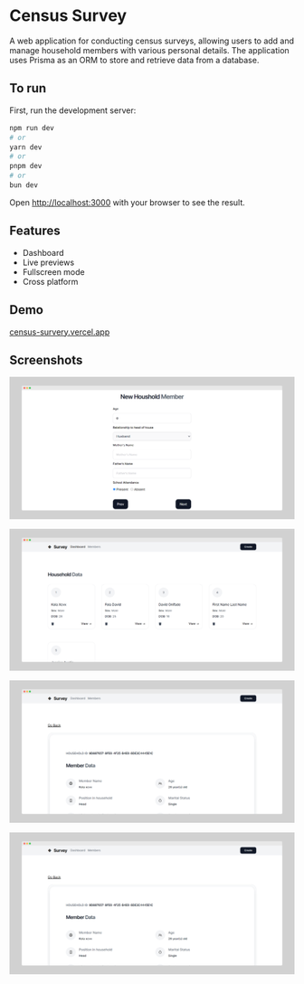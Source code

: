 
# Census Survey

A web application for conducting census surveys, allowing users to add and manage household members with various personal details. The application uses Prisma as an ORM to store and retrieve data from a database.


## To run

First, run the development server:

```bash
npm run dev
# or
yarn dev
# or
pnpm dev
# or
bun dev
```

Open [http://localhost:3000](http://localhost:3000) with your browser to see the result. 


## Features

- Dashboard
- Live previews
- Fullscreen mode
- Cross platform


## Demo

[census-survery.vercel.app](https://census-survey.vercel.app)


## Screenshots

![Form](https://github.com/Zyzer01/census-survey/blob/main/public/screenshots/census-survey-1.png)

![Dashoboard](https://github.com/Zyzer01/census-survey/blob/main/public/screenshots/census-survey-2.png)

![Members Page](https://github.com/Zyzer01/census-survey/blob/main/public/screenshots/census-survey-4.png)

![Member Data](https://github.com/Zyzer01/census-survey/blob/main/public/screenshots/census-survey-4.png)

